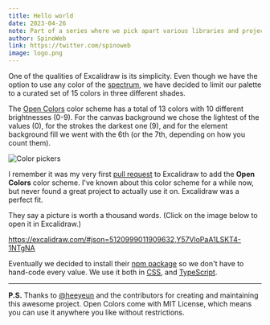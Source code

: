 ```yaml
---
title: Hello world
date: 2023-04-26
note: Part of a series where we pick apart various libraries and projects we use on Excalidraw.
author: SpinoWeb
link: https://twitter.com/spinoweb
image: logo.png
---
```


One of the qualities of Excalidraw is its simplicity. Even though we have the option to use any color of the [spectrum](https://www.google.com/search?q=%23c0ffee&hl=en), we have decided to limit our palette to a curated set of 15 colors in three different shades.

<!-- end -->

The [Open Colors](https://yeun.github.io/open-color/) color scheme has a total of 13 colors with 10 different brightnesses (0-9). For the canvas background we chose the lightest of the values (0), for the strokes the darkest one (9), and for the element background fill we went with the 6th (or the 7th, depending on how you count them).

![Color pickers](color-pickers.png)

I remember it was my very first [pull request](https://github.com/excalidraw/excalidraw/pull/378) to Excalidraw to add the **Open Colors** color scheme. I've known about this color scheme for a while now, but never found a great project to actually use it on. Excalidraw was a perfect fit.

They say a picture is worth a thousand words. (Click on the image below to open it in Excalidraw.)

https://excalidraw.com/#json=5120999011909632,Y57VloPaA1LSKT4-1NTgNA

Eventually we decided to install their [npm package](https://www.npmjs.com/package/open-color) so we don't have to hand-code every value. We use it both in [CSS](https://github.com/excalidraw/excalidraw/blob/master/src/css/_variables.scss), and [TypeScript](https://github.com/excalidraw/excalidraw/blob/master/src/colors.ts).

---

**P.S.** Thanks to [@heeyeun](https://twitter.com/_heeyeun) and the contributors for creating and maintaining this awesome project. Open Colors come with MIT License, which means you can use it anywhere you like without restrictions.
